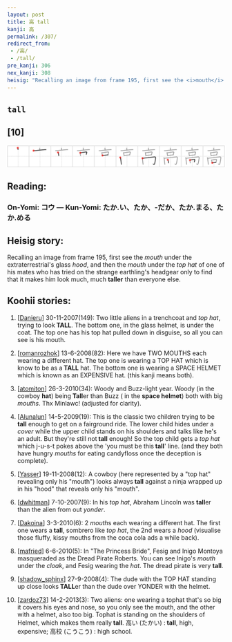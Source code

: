 ```yaml
---
layout: post
title: 高 tall
kanji: 高
permalink: /307/
redirect_from:
 - /高/
 - /tall/
pre_kanji: 306
nex_kanji: 308
heisig: "Recalling an image from frame 195, first see the <i>mouth</i> under the extraterrestrial's glass <i>hood</i>, and then the <i>mouth</i> under the <i>top hat</i> of one of his mates who has tried on the strange earthling's headgear only to find that it makes him look much, much <b>taller</b> than everyone else."
---
```


## `tall`

## [10]

<div class="stroke"><img src="../images/E9AB98.png" /></div>

## Reading:

### On-Yomi: コウ &mdash; Kun-Yomi: たか.い、たか、-だか、たか.まる、たか.める

## Heisig story:

Recalling an image from frame 195, first see the <i>mouth</i> under the extraterrestrial's glass <i>hood</i>, and then the <i>mouth</i> under the <i>top hat</i> of one of his mates who has tried on the strange earthling's headgear only to find that it makes him look much, much <b>taller</b> than everyone else.

## Koohii stories:

1) [<a href="http://kanji.koohii.com/profile/Danieru">Danieru</a>] 30-11-2007(149): Two little aliens in a trenchcoat and <em>top hat</em>, trying to look<strong> TALL</strong>. The bottom one, in the glass helmet, is under the coat. The top one has his top hat pulled down in disguise, so all you can see is his mouth.

2) [<a href="http://kanji.koohii.com/profile/romanrozhok">romanrozhok</a>] 13-6-2008(82): Here we have TWO MOUTHS each wearing a different hat. The top one is wearing a TOP HAT which is know to be as a<strong> TALL</strong> hat. The bottom one is wearing a SPACE HELMET which is known as an EXPENSIVE hat. (this kanji means both).

3) [<a href="http://kanji.koohii.com/profile/atomiton">atomiton</a>] 26-3-2010(34): Woody and Buzz-light year. Woody (in the cowboy <strong>hat</strong>) being<strong> Tall</strong>er than Buzz ( in the <strong>space helmet</strong>) both with big <em>mouths</em>. Thx Minlawc! (adjusted for clarity).

4) [<a href="http://kanji.koohii.com/profile/Alunalun">Alunalun</a>] 14-5-2009(19): This is the classic two children trying to be<strong> tall</strong> enough to get on a fairground ride. The lower child hides under a <em>cover</em> while the upper child stands on his shoulders and talks like he&#039;s an adult. But they&#039;re still not<strong> tall</strong> enough! So the top child gets a <em>top hat</em> which j-u-s-t pokes above the &#039;you must be this<strong> tall</strong>&#039; line. (and they both have hungry <em>mouths</em> for eating candyfloss once the deception is complete).

5) [<a href="http://kanji.koohii.com/profile/Yasser">Yasser</a>] 19-11-2008(12): A cowboy (here represented by a &quot;top hat&quot; revealing only his &quot;mouth&quot;) looks always<strong> tall</strong> against a ninja wrapped up in his &quot;hood&quot; that reveals only his &quot;mouth&quot;.

6) [<a href="http://kanji.koohii.com/profile/dwhitman">dwhitman</a>] 7-10-2007(9): In his <em>top hat</em>, Abraham Lincoln was <strong>tall</strong>er than the alien from out <em>yonder</em>.

7) [<a href="http://kanji.koohii.com/profile/Dakoina">Dakoina</a>] 3-3-2010(6): 2 <em>mouth</em>s each wearing a different hat. The first one wears a<strong> tall</strong>, sombrero like <em>top hat</em>, the 2nd wears a <em>hood</em> (visualise those fluffy, kissy mouths from the coca cola ads a while back).

8) [<a href="http://kanji.koohii.com/profile/mafried">mafried</a>] 6-6-2010(5): In &quot;The Princess Bride&quot;, Fesig and Inigo Montoya masqueraded as the Dread Pirate Roberts. You can see Inigo&#039;s <em>mouth</em> under the <em>cloak</em>, and Fesig wearing the <em>hat</em>. The dread pirate is very <strong>tall</strong>.

9) [<a href="http://kanji.koohii.com/profile/shadow_sphinx">shadow_sphinx</a>] 27-9-2008(4): The dude with the TOP HAT standing up close looks<strong> TALL</strong>er than the dude over YONDER with the helmet.

10) [<a href="http://kanji.koohii.com/profile/zardoz73">zardoz73</a>] 14-2-2013(3): Two aliens: one wearing a tophat that&#039;s so big it covers his eyes and nose, so you only see the mouth, and the other with a helmet, also too big. Tophat is standing on the shoulders of Helmet, which makes them really<strong> tall</strong>. 高い (たかい) :<strong> tall</strong>, high, expensive; 高校 (こうこう) : high school.
